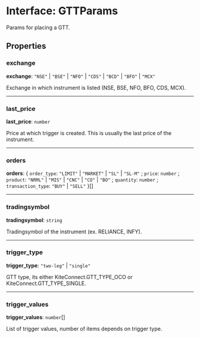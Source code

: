 # Interface: GTTParams

Params for placing a GTT.

## Properties

### exchange

 **exchange**: ``"NSE"`` \| ``"BSE"`` \| ``"NFO"`` \| ``"CDS"`` \| ``"BCD"`` \| ``"BFO"`` \| ``"MCX"``

Exchange in which instrument is listed (NSE, BSE, NFO, BFO, CDS, MCX).

___

### last\_price

 **last\_price**: `number`

Price at which trigger is created. This is usually the last price of the instrument.

___

### orders

 **orders**: \{ `order_type`: ``"LIMIT"`` \| ``"MARKET"`` \| ``"SL"`` \| ``"SL-M"`` ; `price`: `number` ; `product`: ``"NRML"`` \| ``"MIS"`` \| ``"CNC"`` \| ``"CO"`` \| ``"BO"`` ; `quantity`: `number` ; `transaction_type`: ``"BUY"`` \| ``"SELL"``  }[]

___

### tradingsymbol

 **tradingsymbol**: `string`

Tradingsymbol of the instrument (ex. RELIANCE, INFY).

___

### trigger\_type

 **trigger\_type**: ``"two-leg"`` \| ``"single"``

GTT type, its either KiteConnect.GTT_TYPE_OCO or KiteConnect.GTT_TYPE_SINGLE.

___

### trigger\_values

 **trigger\_values**: `number`[]

List of trigger values, number of items depends on trigger type.
